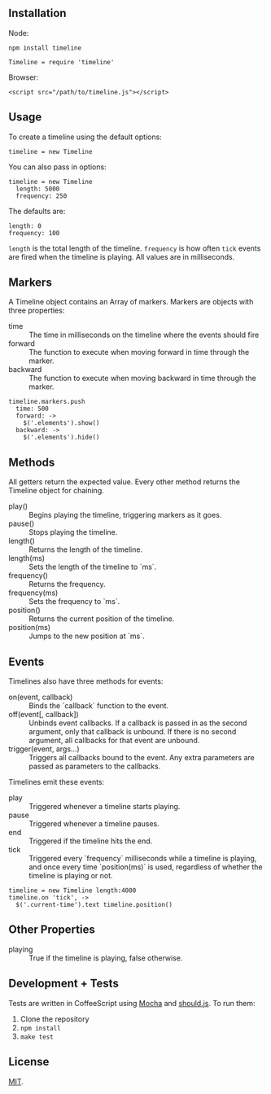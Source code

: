 ## Installation

Node:

```
npm install timeline
```

```
Timeline = require 'timeline'
```

Browser:

```
<script src="/path/to/timeline.js"></script>
```

## Usage

To create a timeline using the default options:

```
timeline = new Timeline
```

You can also pass in options:

```
timeline = new Timeline
  length: 5000
  frequency: 250
```

The defaults are:

```
length: 0
frequency: 100
```

`length` is the total length of the timeline. `frequency` is how often `tick` events are fired when the timeline is playing. All values are in milliseconds.

## Markers

A Timeline object contains an Array of markers. Markers are objects with three properties:

<dl>
  <dt>time</dt>
  <dd>The time in milliseconds on the timeline where the events should fire</dd>
  <dt>forward</dt>
  <dd>The function to execute when moving forward in time through the marker.</dd>
  <dt>backward</dt>
  <dd>The function to execute when moving backward in time through the marker.</dd>
</dl>

```
timeline.markers.push
  time: 500
  forward: ->
    $('.elements').show()
  backward: ->
    $('.elements').hide()
```

## Methods

All getters return the expected value. Every other method returns the Timeline object for chaining.

<dl>
  <dt>play()</dt>
  <dd>Begins playing the timeline, triggering markers as it goes.</dd>
  
  <dt>pause()</dt>
  <dd>Stops playing the timeline.</dd>
  
  <dt>length()</dt>
  <dd>Returns the length of the timeline.</dd>
  
  <dt>length(ms)</dt>
  <dd>Sets the length of the timeline to `ms`.</dd>
  
  <dt>frequency()</dt>
  <dd>Returns the frequency.</dd>
  
  <dt>frequency(ms)</dt>
  <dd>Sets the frequency to `ms`.</dd>
  
  <dt>position()</dt>
  <dd>Returns the current position of the timeline.</dd>
  
  <dt>position(ms)</dt>
  <dd>Jumps to the new position at `ms`.</dd>
</dl>

## Events

Timelines also have three methods for events:

<dl>
  <dt>on(event, callback)</dt>
  <dd>Binds the `callback` function to the event.</dd>
  <dt>off(event[, callback])</dt>
  <dd>Unbinds event callbacks.  If a callback is passed in as the second argument, only that callback is unbound. If there is no second argument, all callbacks for that event are unbound.</dd>
  <dt>trigger(event, args...)</dt>
  <dd>Triggers all callbacks bound to the event. Any extra parameters are passed as parameters to the callbacks.</dd>
</dl>

Timelines emit these events:

<dl>
  <dt>play</dt>
  <dd>Triggered whenever a timeline starts playing.</dd>
  <dt>pause</dt>
  <dd>Triggered whenever a timeline pauses.</dd>
  <dt>end</dt>
  <dd>Triggered if the timeline hits the end.</dd>
  <dt>tick</dt>
  <dd>Triggered every `frequency` milliseconds while a timeline is playing, and once every time `position(ms)` is used, regardless of whether the timeline is playing or not.</dd>
</dl>

```
timeline = new Timeline length:4000
timeline.on 'tick', ->
  $('.current-time').text timeline.position()
```

## Other Properties

<dl>
  <dt>playing</dt>
  <dd>True if the timeline is playing, false otherwise.</dd>
</dl>

## Development + Tests

Tests are written in CoffeeScript using [Mocha](http://visionmedia.github.com/mocha/) and [should.js](https://github.com/visionmedia/should.js). To run them:

1. Clone the repository
2. `npm install`
3. `make test`

## License

[MIT](https://raw.github.com/imakewebthings/timeline/master/MIT-license.txt).